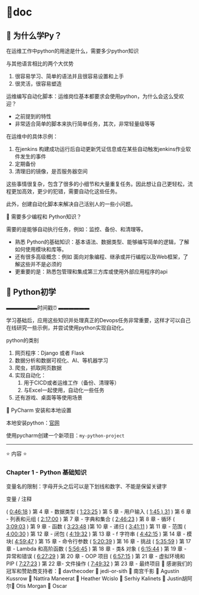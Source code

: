 # 📒doc

## 👀 为什么学Py？

在运维工作中python的用途是什么，需要多少python知识

 与其他语言相比的两个大优势

1. 很容易学习、简单的语法并且很容易设置和上手
2. 很灵活，很容易塑造

运维编写自动化脚本：运维岗位基本都要求会使用python，为什么会这么受欢迎？

+ 之前提到的特性
+ 非常适合简单的脚本来执行简单任务，其次，非常轻量级等等

在运维中的具体示例：

1. 在jenkins 构建成功运行后自动更新凭证信息或在某些自动触发jenkins作业软件发生的事件
2. 定期备份
3. 清理旧的镜像，是否服务器空间

这些事情很复杂，包含了很多的小细节和大量重复任务。因此想让自己更轻松，流程更加高效，更少的犯错，需要自动化这些任务。

此外，创建自动化脚本来解决自己活别人的一些小问题。



🧡 需要多少编程和 Python知识？

 需要的是能够自动执行任务，例如：监控、备份、和清理等。

+ 熟悉 Python的基础知识：基本语法、数据类型、能够编写简单的逻辑，了解如何使用模块和库等。
+ 还有很多高级概念：例如 面向对象编程、继承或并行编程以及Web框架，了解这些并不是必须的
+ 更重要的是：熟悉包管理和集成第三方库或使用外部应用程序的api



## 🎥 Python初学

▬▬▬▬▬▬时间戳⏰ ▬▬▬▬▬▬ 

学习基础后，应用这些知识并处理真正的Devops任务非常重要，这样才可以自己在线研究一些示例，并尝试使用python实现自动化。

python的类别

1. 网页程序：Django 或者 Flask
2. 数据分析和数据可视化、AI、等机器学习
3. 爬虫，抓取网页数据
4. 实现自动化：
   1. 用于CICD或者运维工作（备份、清理等）
   2. 与Excel一起使用，自动化一些任务
5. 还有游戏、桌面等等使用场景

💛 PyCharm 安装和本地设置

本地安装python：[官网](https://www.python.org/downloads/)

使用pycharm创建一个新项目：`my-python-project`

---

⭐️ 内容 ⭐️

### Chapter 1 - Python 基础知识

 变量名的限制：字母开头之后可以是下划线和数字、不能是保留关键字

 变量 / 注释 













































( [0:46:18](https://www.youtube.com/watch?v=qwAFL1597eM&t=2778s) ) 第 4 章 - 数据类型 ( [1:23:25](https://www.youtube.com/watch?v=qwAFL1597eM&t=5005s) ) 第 5 章 - 用户输入 ( [1:45 ) 31](https://www.youtube.com/watch?v=qwAFL1597eM&t=6331s) ) 第 6 章 - 列表和元组 ( [2:17:00](https://www.youtube.com/watch?v=qwAFL1597eM&t=8220s) ) 第 7 章 - 字典和集合 ( [2:46:23](https://www.youtube.com/watch?v=qwAFL1597eM&t=9983s) ) 第 8 章 - 循环 ( [3:09:03](https://www.youtube.com/watch?v=qwAFL1597eM&t=11343s) ) 第 9 章 - 函数 ( [3:23:48](https://www.youtube.com/watch?v=qwAFL1597eM&t=12228s) )第 10 章 - 递归 ( [3:41:11](https://www.youtube.com/watch?v=qwAFL1597eM&t=13271s) ) 第 11 章 - 范围 ( [4:00:30](https://www.youtube.com/watch?v=qwAFL1597eM&t=14430s) ) 第 12 章 - 闭包 ( [4:19:32](https://www.youtube.com/watch?v=qwAFL1597eM&t=15572s) ) 第 13 章 - f 字符串 ( [4:42:15](https://www.youtube.com/watch?v=qwAFL1597eM&t=16935s) ) 第 14 章 - 模块( [4:59:47](https://www.youtube.com/watch?v=qwAFL1597eM&t=17987s) ) 第 15 章 - 命令行参数 ( [5:20:39](https://www.youtube.com/watch?v=qwAFL1597eM&t=19239s) ) 第 16 章 - 挑战 ( [5:35:59](https://www.youtube.com/watch?v=qwAFL1597eM&t=20159s) ) 第 17 章 - Lambda 和高阶函数 ( [5:56:45](https://www.youtube.com/watch?v=qwAFL1597eM&t=21405s) ) 第 18 章 - 类& 对象 ( [6:15:44](https://www.youtube.com/watch?v=qwAFL1597eM&t=22544s) ) 第 19 章 - 异常和错误 ( [6:27:29](https://www.youtube.com/watch?v=qwAFL1597eM&t=23249s) ) 第 20 章 - OOP 项目 ( [6:57:15](https://www.youtube.com/watch?v=qwAFL1597eM&t=25035s) ) 第 21 章 - 虚拟环境和 PIP ( [7:27:23](https://www.youtube.com/watch?v=qwAFL1597eM&t=26843s) ) 第 22 章- 文件操作 ( [7:49:32](https://www.youtube.com/watch?v=qwAFL1597eM&t=28172s) ) 第 23 章 - 最终项目 🎉 感谢我们的冠军和赞助商支持者：👾 davthecoder 👾 jedi-or-sith 👾 南宫千影 👾 Agustín Kussrow 👾 Nattira Maneerat 👾 Heather Wcislo 👾 Serhiy Kalinets 👾 Justin胡阿尔👾 Otis Morgan 👾 Oscar 

### 
































